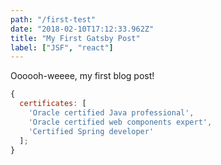 ```yaml
---
path: "/first-test"
date: "2018-02-10T17:12:33.962Z"
title: "My First Gatsby Post"
label: ["JSF", "react"]
---
```


Oooooh-weeee, my first blog post!

```javascript
{
  certificates: [
    'Oracle certified Java professional',
    'Oracle certified web components expert',
    'Certified Spring developer'
  ];
}
```